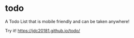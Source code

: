 # todo
A Todo List that is mobile friendly and can be taken anywhere!
 


Try it! https://jdc20181.github.io/todo/ 


